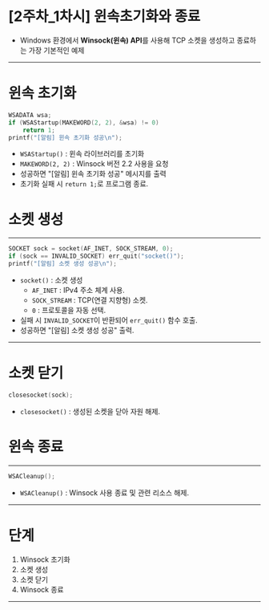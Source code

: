 # [2주차_1차시] 윈속초기화와 종료

- Windows 환경에서 **Winsock(윈속) API**를 사용해 TCP 소켓을 생성하고 종료하는 가장 기본적인 예제

---

# 윈속 초기화

```c
WSADATA wsa;
if (WSAStartup(MAKEWORD(2, 2), &wsa) != 0)
    return 1;
printf("[알림] 윈속 초기화 성공\n");

```

- `WSAStartup()` : 윈속 라이브러리를 초기화
- `MAKEWORD(2, 2)` : Winsock 버전 2.2 사용을 요청
- 성공하면 "[알림] 윈속 초기화 성공" 메시지를 출력
- 초기화 실패 시 `return 1;`로 프로그램 종료.

# 소켓 생성

---

```c
SOCKET sock = socket(AF_INET, SOCK_STREAM, 0);
if (sock == INVALID_SOCKET) err_quit("socket()");
printf("[알림] 소켓 생성 성공\n");

```

- `socket()` : 소켓 생성
    - `AF_INET` : IPv4 주소 체계 사용.
    - `SOCK_STREAM` : TCP(연결 지향형) 소켓.
    - `0` : 프로토콜을 자동 선택.
- 실패 시 `INVALID_SOCKET`이 반환되어 `err_quit()` 함수 호출.
- 성공하면 "[알림] 소켓 생성 성공" 출력.

---

# 소켓 닫기

```c
closesocket(sock);

```

- `closesocket()` : 생성된 소켓을 닫아 자원 해제.

# 윈속 종료

---

```c
WSACleanup();

```

- `WSACleanup()` : Winsock 사용 종료 및 관련 리소스 해제.

---

# 단계
1. Winsock 초기화
2. 소켓 생성
3. 소켓 닫기
4. Winsock 종료

---
